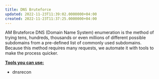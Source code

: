 ```yaml
---
title: DNS Bruteforce
updated: 2022-11-23T11:39:02.0000000+04:00
created: 2022-11-23T11:37:25.0000000+04:00
---
```


AM
Bruteforce DNS (Domain Name System) enumeration is the method of trying tens, hundreds, thousands or even millions of different possible subdomains from a pre-defined list of commonly used subdomains.
Because this method requires many requests, we automate it with tools to make the process quicker.

**<u>Tools you can use:</u>**

- dnsrecon
